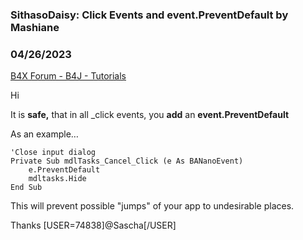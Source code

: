 ### SithasoDaisy: Click Events and event.PreventDefault by Mashiane
### 04/26/2023
[B4X Forum - B4J - Tutorials](https://www.b4x.com/android/forum/threads/147625/)

Hi  
  
It is **safe,** that in all \_click events, you **add** an **event.PreventDefault**  
  
As an example…  
  

```B4X
'Close input dialog  
Private Sub mdlTasks_Cancel_Click (e As BANanoEvent)  
    e.PreventDefault  
    mdltasks.Hide  
End Sub
```

  
  
This will prevent possible "jumps" of your app to undesirable places.  
  
Thanks [USER=74838]@Sascha[/USER]